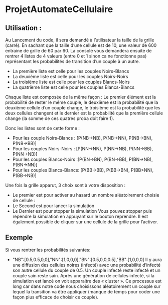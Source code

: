 # ProjetAutomateCellulaire

## Utilisation :
Au Lancement du code, il sera demandé à l’utilisateur la taille de la grille (carré). En sachant que la taille d’une cellule est de 10, une valeur de 600 entraine de grille de 60 par 60.
La console vous demandera ensuite de rentrer 4 listes de 4 valeurs (entre 0 et 1 sinon ca ne fonctionne pas) représentant les probabilités de transition d’un couple à un autre.

- La première liste est celle pour les couples Noirs-Blancs
- La deuxième liste est celle pour les couples Noirs-Noirs
- La troisième liste est celle pour les couples Blancs-Noirs
- La quatrième liste est celle pour les couples Blancs-Blancs

Chaque liste est composée de la même façon :
Le premier élément est la probabilité de rester le même couple, le deuxième est la probabilité que la deuxième cellule d’un couple change, le troisième est la probabilité que les deux cellules changent et le dernier est la probabilité que la première cellule change (la somme de ces quatres proba doit faire 1).

Donc les listes sont de cette forme :
- Pour les couple Noirs-Blancs : [P(NB->NB), P(NB->NN), P(NB->BN), P(NB->BB)]
- Pour les couples Noirs-Noirs : [P(NN->NN), P(NN->NB), P(NN->BB), P(NN->NB)]
- Pour les couples Blancs-Noirs :[P(BN->BN), P(BN->BB), P(BN->NB), P(BN->NN)]
- Pour les couples Blancs-Blancs: [P(BB->BB), P(BB->BN), P(BB>NN), P(BB->NB)]

Une fois la grille apparut, 3 choix sont à votre disposition :
- Le premier est pour activer au hasard un nombre aléatoirement choisie de cellule :
- Le Second est pour lancer la simulation
- Le Dernier est pour stopper la simulation 
Vous pouvez stopper puis rependre la simulation en appuyant sur le bouton reprendre. Il est également possible de cliquer sur une cellule de la grille pour l’activer.

## Exemple 

Si vous rentrer les probabilités suivantes:
- "NB":[0.5,0.5,0,0],"NN":[1,0,0,0],"BN":[0.5,0,0,0.5],"BB":[1,0,0,0]
Il y aura une diffusion des cellules noires (infecté) avec une probabilité d’infecté son autre cellule du couple de 0.5. Un couple infecté reste infecté et un couple sain reste sain.
Après une génération de cellules infecté, si la simulation est lancé on voit apparaitre des « cluster ».
Ce processus est long car dans notre code nous choisissons aléatoirement un couple sur lequel la transition va être appliquer (manque de temps pour coder une façon plus efficace de choisir ce couple).
